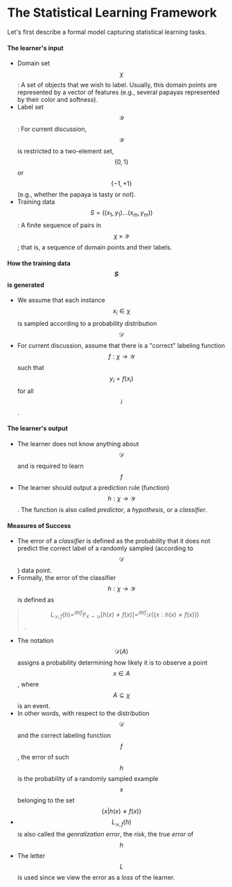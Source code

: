 # The Statistical Learning Framework
Let's first describe a formal model capturing statistical learning tasks.

#### The learner's input
* Domain set $$\chi$$: A set of objects that we wish to label. Usually, this domain points are represented by a vector of features (e.g., several papayas represented by their color and softness).
* Label set $$\mathcal{Y}$$: For current discussion, $$\mathcal{Y}$$ is restricted to a two-element set, $$\{0,1\}$$ or $$\{-1,+1\}$$ (e.g., whether the papaya is tasty or not).
* Training data $$S=((x_1, y_1)\dots(x_m, y_m))$$: A finite sequence of pairs in $$\chi \times \mathcal{Y}$$; that is, a sequence of domain points and their labels. 

#### How the training data $$S$$ is generated
* We assume that each instance $$x_i \in \chi$$ is sampled according to a probability distribution $$\mathcal{D}$$
* For current discussion, assume that there is a "correct" labeling function $$f: \chi \rightarrow \mathcal{Y}$$ such that $$y_i = f(x_i)$$ for all $$i$$.


#### The learner's output
* The learner does not know anything about $$\mathcal{D}$$ and is required to learn $$f$$
* The learner should output a prediction rule (function) $$h:\chi \rightarrow \mathcal{Y}$$. The function is also called *predictor*, a *hypothesis*, or a *classifier*.

#### Measures of Success
* The error of a *classifier* is defined as the probability that it does not predict the correct label of a randomly sampled (according to $$ \mathcal{D}$$) data point.
* Formally, the error of the classifier $$h:\chi \rightarrow \mathcal{Y}$$ is defined as 
> $$L_{ \mathcal{D},f }(h) \mathop{=}^{def} \mathop{\mathbb{P}}_{x\sim \mathcal{D}}[h(x)\neq f(x)] \mathop{=}^{def} \mathcal{D}(\{x: h(x)\neq f(x)\})$$. 
* The notation $$ \mathcal{D}(A)$$ assigns a probability determining how likely it is to observe a point $$x \in A$$, where $$A \subseteq \chi$$ is an event.
* In other words, with respect to the distribution $$ \mathcal{D}$$ and the correct labeling function $$f$$, the error of such $$h$$ is the probability of a randomly sampled example $$x$$ belonging to the set $$\{x| h(x)\neq f(x)\}$$
* $$L_{ \mathcal{D},f }(h)$$ is also called the *genralization error*, the *risk*, the *true error* of $$h$$
* The letter $$L$$ is used since we view the error as a *loss* of the learner.
